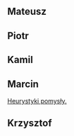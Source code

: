 ## Mateusz

## Piotr

## Kamil

## Marcin
[Heurystyki pomysły.](heurystyki-marcin.md)

## Krzysztof
